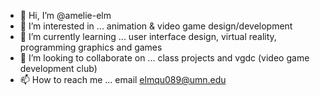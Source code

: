 - 👋 Hi, I’m @amelie-elm
- 👀 I’m interested in ... animation & video game design/development
- 🌱 I’m currently learning ... user interface design, virtual reality, programming graphics and games
- 💞️ I’m looking to collaborate on ... class projects and vgdc (video game development club)
- 📫 How to reach me ... email elmqu089@umn.edu

<!---
amelie-elm/amelie-elm is a ✨ special ✨ repository because its `README.md` (this file) appears on your GitHub profile.
You can click the Preview link to take a look at your changes.
--->
